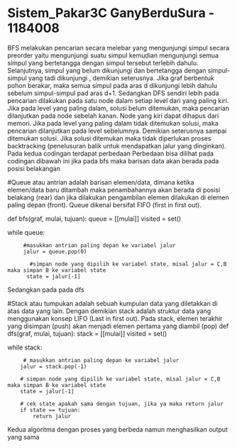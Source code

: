 # Sistem_Pakar3C GanyBerduSura - 1184008

 BFS  melakukan pencarian secara melebar yang  mengunjungi simpul secara preorder yaitu mengunjungi suatu simpul kemudian mengunjungi semua simpul yang bertetangga dengan simpul tersebut terlebih dahulu. Selanjutnya, simpul yang belum dikunjungi dan bertetangga dengan simpul-simpul yang tadi dikunjungi , demikian seterusnya. Jika graf berbentuk pohon berakar, maka semua simpul pada aras d dikunjungi lebih dahulu sebelum simpul-simpul pad aras d+1.
Sedangkan DFS sendiri lebih pada pencarian dilakukan pada satu node dalam setiap level dari yang paling kiri. Jika pada level yang paling dalam, solusi belum ditemukan, maka pencarian dilanjutkan pada node sebelah kanan. Node yang kiri dapat dihapus dari memori. Jika pada level yang paling dalam tidak ditemukan solusi, maka pencarian dilanjutkan pada level sebelumnya. Demikian seterusnya sampai ditemukan solusi. Jika solusi ditemukan maka tidak diperlukan proses backtracking (penelusuran balik untuk mendapatkan jalur yang dinginkan).
Pada kedua codingan terdapat perbedaan
Perbedaan bisa dilihat pada codingan dibawah ini
jika pada bfs maka barisan data akan berada pada posisi belakangan

#Queue atau antrian adalah barisan elemen/data, dimana ketika elemen/data baru ditambah maka penambahannya akan berada di posisi belakang (rear) dan jika dilakukan pengambilan elemen dilakukan di elemen paling depan (front). Queue dikenal bersifat FIFO (first in first out).

def bfs(graf, mulai, tujuan):
        queue = [[mulai]] 
        visited = set()

while queue:     
              
     
         #masukkan antrian paling depan ke variabel jalur
         jalur = queue.pop(0)
        
           #simpan node yang dipilih ke variabel state, misal jalur = C,B maka simpan B ke variabel state
          state = jalur[-1]


Sedangkan pada pada dfs 

#Stack atau tumpukan adalah sebuah kumpulan data yang diletakkan di atas data yang lain. Dengan demikian stack adalah struktur data yang menggunakan konsep LIFO (Last in first out). Pada stack, elemen terakhir yang disimpan (push) akan menjadi elemen pertama yang diambil (pop)
def dfs(graf, mulai, tujuan):
    stack = [[mulai]] 
    visited = set()
    
 while stack:     
       
        
         # masukkan antrian paling depan ke variabel jalur
        jalur = stack.pop(-1)
        
        # simpan node yang dipilih ke variabel state, misal jalur = C,B maka simpan B ke variabel state
        state = jalur[-1]
        
        # cek state apakah sama dengan tujuan, jika ya maka return jalur
        if state == tujuan:
            return jalur

Kedua algoritma dengan proses yang berbeda namun menghasilkan output yang sama

